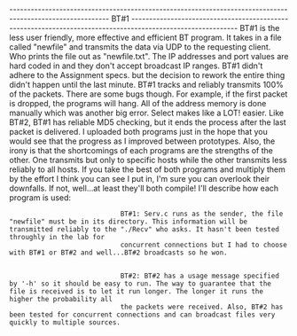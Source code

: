  ---------------------------------------------------------------------------------------------------------- BT#1 ------------------------------------------------------------------------------------------------------------
                                BT#1 is the less user friendly, more effective and efficient BT program. It takes in a file called "newfile" and transmits the data via UDP to the requesting client. Who prints the file out as 
                                "newfile.txt". The IP addresses and port values are hard coded in and they don't accept broadcast IP ranges. BT#1 didn't adhere to the Assignment specs. but the decision to rework the entire thing
                                didn't happen until the last minute. BT#1 tracks and reliably transmits 100% of the packets. There are some bugs though. For example, if the first packet is dropped, the programs will hang. All of the
                                address memory is done manually which was another big error. Select makes like a LOT! easier. Like BT#2, BT#1 has reliable MD5 checking, but it ends the process after the last packet is delivered. I uploaded
                                both programs just in the hope that you would see that the progress as I improved between prototypes. Also, the irony is that the shortcomings of each programs are the strengths of the other. One transmits
                                but only to specific hosts while the other transmits less reliably to all hosts. If you take the best of both programs and multiply them by the effort I think you can see I put in, I'm sure you can 
                                overlook their downfalls. If not, well...at least they'll both compile! I'll describe how each program is used:
                                
                                
                                
                                BT#1: Serv.c runs as the sender, the file "newfile" must be in its directory. This information will be transmitted reliably to the "./Recv" who asks. It hasn't been tested throughly in the lab for 
                                concurrent connections but I had to choose with BT#1 or BT#2 and well...BT#2 broadcasts so he won. 
                                
                                
                                BT#2: BT#2 has a usage message specified by '-h' so it should be easy to run. The way to guarantee that the file is received is to let it run longer. The longer it runs the higher the probability all 
                                the packets were received. Also, BT#2 has been tested for concurrent connections and can broadcast files very quickly to multiple sources. 
                                
                                
                                